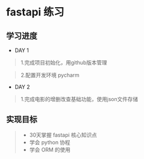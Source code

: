 # fastapi 练习

## 学习进度
- DAY 1 
> 1.完成项目初始化，用github版本管理

> 2.配置开发环境 pycharm
- DAY 2
> 1.完成电影的增删改查基础功能，使用json文件存储

## 实现目标
> - 30天掌握 fastapi 核心知识点
> - 学会 python 协程
> - 学会 ORM 的使用

